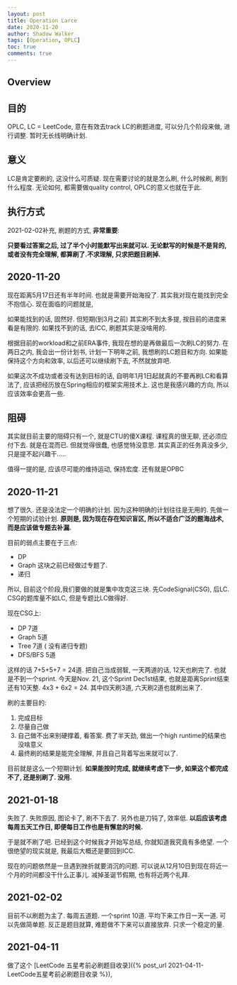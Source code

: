 ```yaml
---
layout: post
title: Operation Larce
date: 2020-11-20
author: Shadow Walker
tags: [Operation, OPLC]
toc: true
comments: true
---
```


## Overview
## 目的

OPLC, LC = LeetCode, 意在有效去track LC的刷题进度, 可以分几个阶段来做, 进行调整. 暂时无长线明确计划. 

## 意义

LC是肯定要刷的, 这没什么可质疑. 现在需要讨论的就是怎么刷, 什么时候刷, 刷到什么程度.  无论如何, 都需要做quality control, OPLC的意义也就在于此. 

## 执行方式

2021-02-02补充, 刷题的方式, **非常重要**: 

**只要看过答案之后, 过了半个小时能默写出来就可以. 无论默写的时候是不是背的, 或者没有完全理解, 都算刷了.不求理解, 只求把题目刷掉.**

## 2020-11-20

现在距离5月17日还有半年时间. 也就是需要开始海投了. 其实我对现在能找到完全不抱信心.  现在面临的问题就是, 

如果能找到的话, 固然好. 但短期(到3月之前) 其实刷不到太多提, 按目前的进度来看是有限的. 
如果找不到的话, 去ICC, 刷题其实是没啥用的. 

根据目前的workload和之前ERA事件, 我现在想的是再做最后一次刷LC的努力.  在两日之内, 我会出一份计划书, 计划一下明年之前, 我想刷的LC题目和方向.  如果能保持这个方向和效率, 以后还可以继续刷下去, 不然就放弃吧. 


如果这次不成功或者没有达到目标的话, 自明年1月1日起就真的不要再刷LC和看算法了, 应该把经历放在Spring相应的框架实用技术上. 这也是我感兴趣的方向, 所以应该效率会更高一些. 

## 阻碍

其实就目前主要的阻碍只有一个, 就是CTU的傻X课程. 课程真的很无聊, 还必须应付下去. 就是在混而已. 但就觉得很蠢, 也感觉特没意思. 其实真正的任务真没多少, 只是提不起兴趣干..... 

值得一提的是, 应该尽可能的维持运动, 保持宏度.  还有就是OPBC

## 2020-11-21

想了很久. 还是没法定一个明确的计划. 因为这种明确的计划往往是无用的.  先做一个短期的试验计划.   **原则是, 因为现在存在知识盲区, 所以不适合广泛的题海战术, 而是应该做专题去补漏.**

目前的弱点主要在于三点: 

- DP
- Graph  这块之前已经做过专题了. 
- 递归

所以, 目前这个阶段,我们要做的就是集中攻克这三块. 先CodeSignal(CSG), 后LC.   CSG的题库量不如LC, 但是专题比LC做得好. 

现在CSG上: 

- DP 7道
- Graph 5道
- Tree 7道 ( 没有递归专题)
- DFS/BFS 5道

这样的话 7+5+5+7 = 24道.  把自己当成弱智, 一天两道的话, 12天也刷完了. 也就是不到一个sprint.  今天是Nov. 21, 这个Sprint Dec1st结束, 也就是距离Sprint结束还有10天整. 4x3 + 6x2 = 24. 其中四天刷3道, 六天刷2道也就刷出来了.   

刷的主要目的: 
1. 完成目标
2. 尽量自己做
3. 自己做不出来别硬撑着, 看答案. 费了半天劲, 做出一个high runtime的结果也没啥意义
4. 最终刷的结果是能完全理解, 并且自己背着写出来就可以了. 

目前就是这么一个短期计划. **如果能按时完成, 就继续考虑下一步, 如果这个都完成不了, 还是别刷了. 没用.**



## 2021-01-18

失败了. 失败原因, 图论卡了, 刷不下去了.  另外也是刀钝了, 效率低. **以后应该考虑每周五天工作日, 即便每日工作也是有懈怠的时候.**

于是就不刷了吧. 已经到这个时候我才开始写总结, 你就知道我究竟有多绝望.  一个很绝望的现实就是, 我最后大概还是要回到ICC. 

现在的问题依然是一旦遇到挫折就要消沉的问题. 可以说从12月10日到现在将近一个月的时间都没干什么正事儿. 减掉圣诞节假期, 也有将近两个礼拜. 

## 2021-02-02

目前不以刷题为主了. 每周五道题. 一个sprint 10道. 平均下来工作日一天一道. 可以先做简单题. 反正是题目就算, 难题做不下来可以直接放弃. 只求一个稳定的量. 


## 2021-04-11

做了这个 [LeetCode 五星考前必刷题目收录]({% post_url  2021-04-11-LeetCode五星考前必刷题目收录 %}), 


